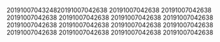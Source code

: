 2019100704324820191007042638
20191007042638
20191007042638
20191007042638
20191007042638
20191007042638
20191007042638
20191007042638
20191007042638
20191007042638
20191007042638
20191007042638
20191007042638
20191007042638
20191007042638
